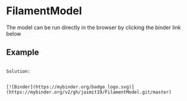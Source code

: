# FilamentModel

The model can be run directly in the browser by clicking the binder link below 

## Example

```text

Solution:
```


```

[![Binder](https://mybinder.org/badge_logo.svg)](https://mybinder.org/v2/gh/jaimit19/FilamentModel.git/master)
